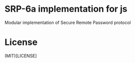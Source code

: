 # SRP-6a implementation for js
Modular implementation of Secure Remote Password protocol

# License
(MIT)[LICENSE]